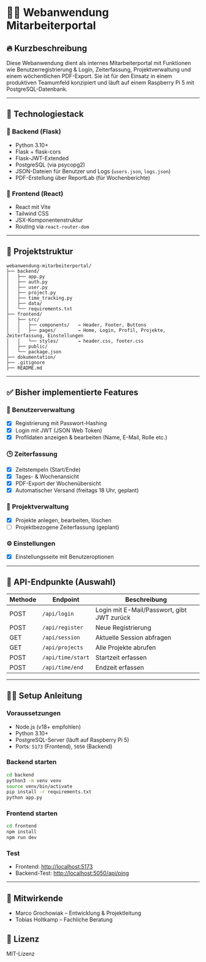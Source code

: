 # 🧑‍💼 Webanwendung Mitarbeiterportal

## 🔥 Kurzbeschreibung

Diese Webanwendung dient als internes Mitarbeiterportal mit Funktionen wie Benutzerregistrierung & Login, Zeiterfassung, Projektverwaltung und einem wöchentlichen PDF-Export. Sie ist für den Einsatz in einem produktiven Teamumfeld konzipiert und läuft auf einem Raspberry Pi 5 mit PostgreSQL-Datenbank.

---

## 🚀 Technologiestack

### 🔧 Backend (Flask)
- Python 3.10+
- Flask + flask-cors
- Flask-JWT-Extended
- PostgreSQL (via psycopg2)
- JSON-Dateien für Benutzer und Logs (`users.json`, `logs.json`)
- PDF-Erstellung über ReportLab (für Wochenberichte)

### 🎨 Frontend (React)
- React mit Vite
- Tailwind CSS
- JSX-Komponentenstruktur
- Routing via `react-router-dom`

---

## 📁 Projektstruktur

```
webanwendung-mitarbeiterportal/
├── backend/
│   ├── app.py
│   ├── auth.py
│   ├── user.py
│   ├── project.py
│   ├── time_tracking.py
│   ├── data/
│   └── requirements.txt
├── frontend/
│   ├── src/
│   │   ├── components/   → Header, Footer, Buttons
│   │   ├── pages/        → Home, Login, Profil, Projekte, Zeiterfassung, Einstellungen
│   │   └── styles/       → header.css, footer.css
│   ├── public/
│   └── package.json
├── dokumentation/
├── .gitignore
├── README.md
```

---

## ✅ Bisher implementierte Features

### 🔐 Benutzerverwaltung
- [x] Registrierung mit Passwort-Hashing
- [x] Login mit JWT (JSON Web Token)
- [x] Profildaten anzeigen & bearbeiten (Name, E-Mail, Rolle etc.)

### 🕒 Zeiterfassung
- [x] Zeitstempeln (Start/Ende)
- [x] Tages- & Wochenansicht
- [x] PDF-Export der Wochenübersicht
- [x] Automatischer Versand (freitags 18 Uhr, geplant)

### 📁 Projektverwaltung
- [x] Projekte anlegen, bearbeiten, löschen
- [ ] Projektbezogene Zeiterfassung (geplant)

### ⚙️ Einstellungen
- [x] Einstellungsseite mit Benutzeroptionen

---

## 🧪 API-Endpunkte (Auswahl)

| Methode | Endpoint               | Beschreibung                          |
|---------|------------------------|---------------------------------------|
| POST    | `/api/login`           | Login mit E-Mail/Passwort, gibt JWT zurück |
| POST    | `/api/register`        | Neue Registrierung                    |
| GET     | `/api/session`         | Aktuelle Session abfragen        |
| GET     | `/api/projects`        | Alle Projekte abrufen            |
| POST    | `/api/time/start`      | Startzeit erfassen               |
| POST    | `/api/time/end`        | Endzeit erfassen                 |

---

## 🧑‍💻 Setup Anleitung

### Voraussetzungen
- Node.js (v18+ empfohlen)
- Python 3.10+
- PostgreSQL-Server (läuft auf Raspberry Pi 5)
- Ports: `5173` (Frontend), `5050` (Backend)

### Backend starten

```bash
cd backend
python3 -m venv venv
source venv/bin/activate
pip install -r requirements.txt
python app.py
```

### Frontend starten

```bash
cd frontend
npm install
npm run dev
```

### Test
- Frontend: [http://localhost:5173](http://localhost:5173)
- Backend-Test: [http://localhost:5050/api/ping](http://localhost:5050/api/ping)

---

## 👥 Mitwirkende
- Marco Grochowiak – Entwicklung & Projektleitung
- Tobias Holtkamp – Fachliche Beratung

## 📄 Lizenz
MIT-Lizenz
